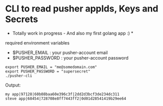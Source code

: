 CLI to read pusher appIds, Keys and Secrets
===================================================
* Totally work in progress - And also my first golang app :) *

required environment variables
- $PUSHER_EMAIL : your pusher-account email
- $PUSHER_PASSWORD : your pusher-account password

```
export PUSHER_EMAIL = "me@somedomain.com"
export PUSHER_PASSWORD = "supersecret"
./pusher-cli
```

Output:
```
my app|97128|60b08baa60e396c3f|2dd2d3bcf3de234dc311
steve app|68454|728708e8ff7443ff2|0d01d28541419b29ee64
```
